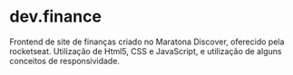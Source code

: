 # dev.finance
Frontend de site de finanças criado no Maratona Discover, oferecido pela rocketseat. Utilização de Html5, CSS e JavaScript, e utilização de alguns conceitos de responsividade.
